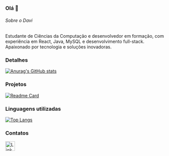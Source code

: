 ### Olá 👋

###### Sobre o Davi
Estudante de Ciências da Computação e desenvolvedor em formação, com experiência em React, Java, MySQL e desenvolvimento full-stack. Apaixonado por tecnologia e soluções inovadoras.

### Detalhes

[![Anurag's GitHub stats](https://github-readme-stats.vercel.app/api?username=Davziinn&show_icons=true&theme=dark)](https://github.com/anuraghazra/github-readme-stats)

### Projetos

[![Readme Card](https://github-readme-stats.vercel.app/api/pin/?username=Davziinn&repo=curso_ebac_front_end_exercicio_modulo_35&theme=dark)](https://github.com/davigithub/eFood)

### Linguagens utilizadas

[![Top Langs](https://github-readme-stats.vercel.app/api/top-langs/?username=Davziinn&layout=compact)](https://github.com/anuraghazra/github-readme-stats)

### Contatos

[<img src='https://img.shields.io/badge/LinkedIn-0077B5?style=for-the-badge&logo=linkedin&logoColor=white' alt='Linkedin' height='30'>](https://www.linkedin.com/in/davi-menezes-dev/)
